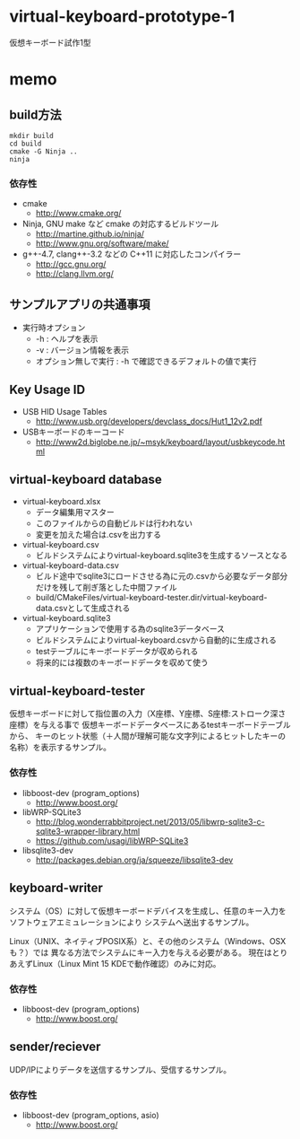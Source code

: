 # virtual-keyboard-prototype-1

仮想キーボード試作1型

# memo

## build方法

    mkdir build
    cd build
    cmake -G Ninja ..
    ninja

### 依存性

- cmake
    - http://www.cmake.org/
- Ninja, GNU make など cmake の対応するビルドツール
    - http://martine.github.io/ninja/
    - http://www.gnu.org/software/make/
- g++-4.7, clang++-3.2 などの C++11 に対応したコンパイラー
    - http://gcc.gnu.org/
    - http://clang.llvm.org/
    
## サンプルアプリの共通事項

- 実行時オプション
    - -h : ヘルプを表示
    - -v : バージョン情報を表示
    - オプション無しで実行 : -h で確認できるデフォルトの値で実行

## Key Usage ID

- USB HID Usage Tables
    - http://www.usb.org/developers/devclass_docs/Hut1_12v2.pdf
- USBキーボードのキーコード
    - http://www2d.biglobe.ne.jp/~msyk/keyboard/layout/usbkeycode.html

## virtual-keyboard database

- virtual-keyboard.xlsx
    - データ編集用マスター
    - このファイルからの自動ビルドは行われない
    - 変更を加えた場合は.csvを出力する
- virtual-keyboard.csv
    - ビルドシステムによりvirtual-keyboard.sqlite3を生成するソースとなる
- virtual-keyboard-data.csv
    - ビルド途中でsqlite3にロードさせる為に元の.csvから必要なデータ部分だけを残して削ぎ落とした中間ファイル
    - build/CMakeFiles/virtual-keyboard-tester.dir/virtual-keyboard-data.csvとして生成される
- virtual-keyboard.sqlite3
    - アプリケーションで使用する為のsqlite3データベース
    - ビルドシステムによりvirtual-keyboard.csvから自動的に生成される
    - testテーブルにキーボードデータが収められる
    - 将来的には複数のキーボードデータを収めて使う

## virtual-keyboard-tester

仮想キーボードに対して指位置の入力（X座標、Y座標、S座標:ストローク深さ座標）を与える事で
仮想キーボードデータベースにあるtestキーボードテーブルから、
キーのヒット状態（＋人間が理解可能な文字列によるヒットしたキーの名称）を表示するサンプル。

### 依存性

- libboost-dev (program_options)
    - http://www.boost.org/
- libWRP-SQLite3
    - http://blog.wonderrabbitproject.net/2013/05/libwrp-sqlite3-c-sqlite3-wrapper-library.html
    - https://github.com/usagi/libWRP-SQLite3
- libsqlite3-dev
    - http://packages.debian.org/ja/squeeze/libsqlite3-dev

## keyboard-writer

システム（OS）に対して仮想キーボードデバイスを生成し、任意のキー入力をソフトウェアエミュレーションにより
システムへ送出するサンプル。

Linux（UNIX、ネイティブPOSIX系）と、その他のシステム（Windows、OSXも？）では
異なる方法でシステムにキー入力を与える必要がある。
現在はとりあえずLinux（Linux Mint 15 KDEで動作確認）のみに対応。

### 依存性

- libboost-dev (program_options)
    - http://www.boost.org/
    
## sender/reciever

UDP/IPによりデータを送信するサンプル、受信するサンプル。

### 依存性

- libboost-dev (program_options, asio)
    - http://www.boost.org/
